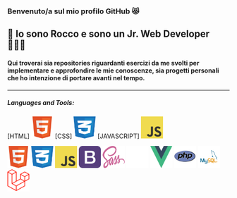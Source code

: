 ### Benvenuto/a sul mio profilo GitHub 😻

## 👋  Io sono Rocco e sono un Jr. Web Developer 🧑🏻‍💻

#### Qui troverai sia repositories riguardanti esercizi da me svolti per implementare e approfondire le mie conoscenze, sia progetti personali che ho intenzione di portare avanti nel tempo.

***

##### Languages and Tools:
[HTML] <img src="/img/html.png" width="50" height="50" />
[CSS] <img src="/img/css.png" width="50" height="50" />
[JAVASCRIPT] <img src="/img/javascript.png" width="50" height="50" />

<img src="/img/html.png" width="50" height="50" />
<img src="/img/css.png" width="50" height="50" />
<img src="/img/javascript.png" width="50" height="50" />
<img src="/img/bootstrap.png" width="50" height="50" />
<img src="/img/sass.png" width="50" height="50" />
<img src="/img/jquery.png" width="50" height="50" />
<img src="/img/vuejs.png" width="50" height="50" />
<img src="/img/php.png" width="50" height="50" />
<img src="/img/mysql.png" width="50" height="50" />
<img src="/img/laravel.png" width="50" height="50" />



